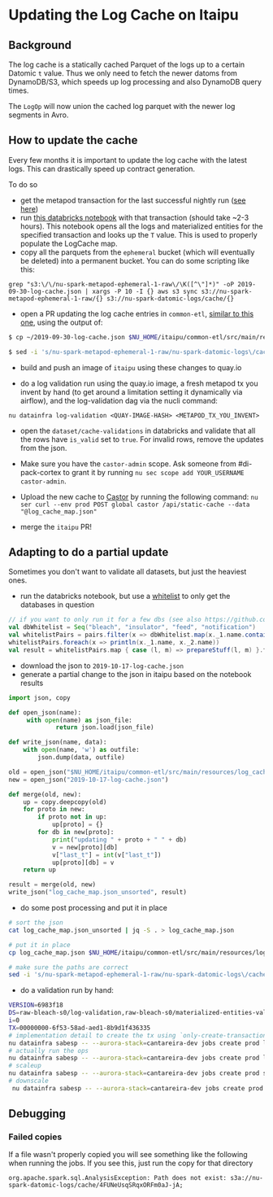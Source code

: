 # Updating the Log Cache on Itaipu

## Background

The log cache is a statically cached Parquet of the logs up to a certain Datomic `t` value.
Thus we only need to fetch the newer datoms from DynamoDB/S3, which speeds up log processing and also DynamoDB query times.

The `LogOp` will now union the cached log parquet with the newer log segments in Avro.

## How to update the cache

Every few months it is important to update the log cache with the latest logs.
This can drastically speed up contract generation.

To do so
 - get the metapod transaction for the last successful nightly run ([see here](monitoring_nightly_run.md#finding-the-transaction-id))
 - run [this databricks notebook](https://nubank.cloud.databricks.com/#notebook/231312) with that transaction (should take ~2-3 hours). This notebook opens all the logs and materialized entities for the specified transaction and looks up the `T` value. This is used to properly populate the LogCache map.
 - copy all the parquets from the `ephemeral` bucket (which will eventually be deleted) into a permanent bucket. You can do some scripting like this:

```
grep "s3:\/\/nu-spark-metapod-ephemeral-1-raw\/\K([^\"]*)" -oP 2019-09-30-log-cache.json | xargs -P 10 -I {} aws s3 sync s3://nu-spark-metapod-ephemeral-1-raw/{} s3://nu-spark-datomic-logs/cache/{}
```

 - open a PR updating the log cache entries in `common-etl`, [similar to this one](https://github.com/nubank/itaipu/pull/6756), using the output of:

```bash
$ cp ~/2019-09-30-log-cache.json $NU_HOME/itaipu/common-etl/src/main/resources/log_cache_map.json

$ sed -i 's/nu-spark-metapod-ephemeral-1-raw/nu-spark-datomic-logs\/cache/g' $NU_HOME/itaipu/common-etl/src/main/resources/log_cache_map.json
```

 - build and push an image of `itaipu` using these changes to quay.io

 - do a log validation run using the quay.io image, a fresh metapod tx you invent by hand (to get around a limitation setting it dynamically via airflow), and the log-validation dag via the nucli command:

 ```
 nu datainfra log-validation <QUAY-IMAGE-HASH> <METAPOD_TX_YOU_INVENT>
 ```

 - open the `dataset/cache-validations` in databricks and validate that all the rows have `is_valid` set to `true`. For invalid rows, remove the updates from the json.

 - Make sure you have the `castor-admin` scope. Ask someone from #di-pack-cortex to grant it by running `nu sec scope add YOUR_USERNAME castor-admin`.
 
 - Upload the new cache to [Castor](https://github.com/nubank/castor/) by running the following command: 
 ```nu ser curl --env prod POST global castor /api/static-cache --data "@log_cache_map.json"```
 
 - merge the `itaipu` PR!

## Adapting to do a partial update

Sometimes you don't want to validate all datasets, but just the heaviest ones.

- run the databricks notebook, but use a [whitelist](https://nubank.cloud.databricks.com/#notebook/231312/command/1689228) to only get the databases in question

```scala
// if you want to only run it for a few dbs (see also https://github.com/nubank/itaipu/pull/7031)
val dbWhitelist = Seq("bleach", "insulator", "feed", "notification")
val whitelistPairs = pairs.filter(x => dbWhitelist.map(x._1.name.contains(_)).foldLeft(false)(_ || _))
whitelistPairs.foreach(x => println(x._1.name, x._2.name))
val result = whitelistPairs.map { case (l, m) => prepareStuff(l, m) }.toSeq
```

- download the json to `2019-10-17-log-cache.json`
- generate a partial change to the json in itaipu based on the notebook results

```python
import json, copy

def open_json(name):
     with open(name) as json_file:
             return json.load(json_file)

def write_json(name, data):
    with open(name, 'w') as outfile:
        json.dump(data, outfile)

old = open_json("$NU_HOME/itaipu/common-etl/src/main/resources/log_cache_map.json")
new = open_json("2019-10-17-log-cache.json")

def merge(old, new):
    up = copy.deepcopy(old)
    for proto in new:
        if proto not in up:
            up[proto] = {}
        for db in new[proto]:
            print("updating " + proto + " " + db)
            v = new[proto][db]
            v["last_t"] = int(v["last_t"])
            up[proto][db] = v
    return up

result = merge(old, new)
write_json("log_cache_map.json_unsorted", result)
```

- do some post processing and put it in place
```bash
# sort the json
cat log_cache_map.json_unsorted | jq -S . > log_cache_map.json

# put it in place
cp log_cache_map.json $NU_HOME/itaipu/common-etl/src/main/resources/log_cache_map.json

# make sure the paths are correct
sed -i 's/nu-spark-metapod-ephemeral-1-raw/nu-spark-datomic-logs\/cache/g' $NU_HOME/itaipu/common-etl/src/main/resources/log_cache_map.json
```

- do a validation run by hand:
```bash
VERSION=6983f18
DS=raw-bleach-s0/log-validation,raw-bleach-s0/materialized-entities-validation
i=0
TX=00000000-6f53-58ad-aed1-8b9d1f436335
# implementation detail to create the tx using `only-create-transaction` flag. It won't run any ops.
nu datainfra sabesp -- --aurora-stack=cantareira-dev jobs create prod log-validator-$i --filename log-validator-cli --job-version "itaipu=$VERSION" DRIVER_MEMORY_JAVA=20G ITAIPU_NAME=log-validator-$i DRIVER_MEMORY=23622320128 EXECUTOR_MEMORY=26843545600 CORES=1000 METAPOD_ENVIRONMENT=prod ARGS=s3a://nu-spark-metapod-ephemeral-1___--filter-by-name___${DS}___--version___${VERSION}___--transaction=${TX}___--only-create-transaction___true COUNTRY=br ZK_MASTER=zk://cantareira-zookeeper.nubank.com.br:2181/cantareira-stable
# actually run the ops
nu datainfra sabesp -- --aurora-stack=cantareira-dev jobs create prod log-validator-$i --filename log-validator-cli --job-version "itaipu=$VERSION" DRIVER_MEMORY_JAVA=20G ITAIPU_NAME=log-validator-$i DRIVER_MEMORY=23622320128 EXECUTOR_MEMORY=26843545600 CORES=1000 METAPOD_ENVIRONMENT=prod ARGS=s3a://nu-spark-metapod-ephemeral-1___--filter-by-name___${DS}___--version___${VERSION}___--transaction=${TX}___--include-aggregate___true COUNTRY=br ZK_MASTER=zk://cantareira-zookeeper.nubank.com.br:2181/cantareira-stable
# scaleup
nu datainfra sabesp -- --aurora-stack=cantareira-dev jobs create prod scale-ec2-log-validator-$i NODE_COUNT=150 SLAVE_TYPE=log-validator-$i INSTANCE_TYPE=r4.xlarge --filename scale-ec2 --job-version="scale_cluster=308ce8e"
# downscale
 nu datainfra sabesp -- --aurora-stack=cantareira-dev jobs create prod downscale-ec2-log-validator-$i SLAVE_TYPE=log-validator-$i --filename scale-ec2 --job-version="scale_cluster=308ce8e"
```

## Debugging
### Failed copies
If a file wasn't properly copied you will see something like the following when running the jobs. If you see this, just run the copy for that directory

```
org.apache.spark.sql.AnalysisException: Path does not exist: s3a://nu-spark-datomic-logs/cache/4FUNeUsqSRqxORFm0aJ-jA;
```
